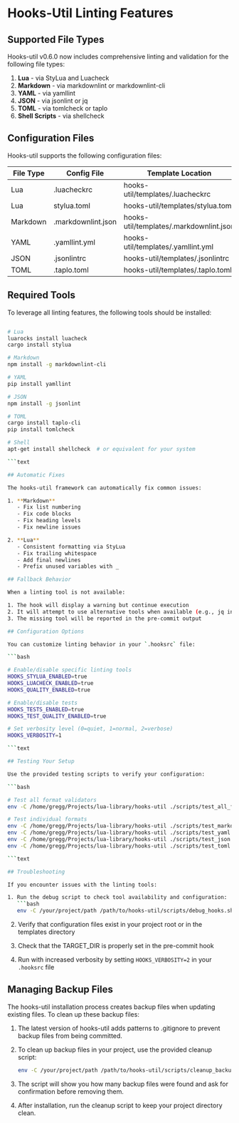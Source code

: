 
# Hooks-Util Linting Features

## Supported File Types

Hooks-util v0.6.0 now includes comprehensive linting and validation for the following file types:

1. **Lua** - via StyLua and Luacheck
2. **Markdown** - via markdownlint or markdownlint-cli
3. **YAML** - via yamllint
4. **JSON** - via jsonlint or jq
5. **TOML** - via tomlcheck or taplo
6. **Shell Scripts** - via shellcheck

## Configuration Files

Hooks-util supports the following configuration files:

| File Type | Config File        | Template Location                   |
|-----------|-------------------|-----------------------------------|
| Lua       | .luacheckrc       | hooks-util/templates/.luacheckrc   |
| Lua       | stylua.toml       | hooks-util/templates/stylua.toml   |
| Markdown  | .markdownlint.json| hooks-util/templates/.markdownlint.json |
| YAML      | .yamllint.yml     | hooks-util/templates/.yamllint.yml |
| JSON      | .jsonlintrc       | hooks-util/templates/.jsonlintrc   |
| TOML      | .taplo.toml       | hooks-util/templates/.taplo.toml   |

## Required Tools

To leverage all linting features, the following tools should be installed:

```bash

# Lua
luarocks install luacheck
cargo install stylua

# Markdown
npm install -g markdownlint-cli

# YAML
pip install yamllint

# JSON
npm install -g jsonlint

# TOML
cargo install taplo-cli
pip install tomlcheck

# Shell
apt-get install shellcheck  # or equivalent for your system

```text

## Automatic Fixes

The hooks-util framework can automatically fix common issues:

1. **Markdown**
   - Fix list numbering
   - Fix code blocks
   - Fix heading levels
   - Fix newline issues

2. **Lua**
   - Consistent formatting via StyLua
   - Fix trailing whitespace
   - Add final newlines
   - Prefix unused variables with _

## Fallback Behavior

When a linting tool is not available:

1. The hook will display a warning but continue execution
2. It will attempt to use alternative tools when available (e.g., jq instead of jsonlint)
3. The missing tool will be reported in the pre-commit output

## Configuration Options

You can customize linting behavior in your `.hooksrc` file:

```bash

# Enable/disable specific linting tools
HOOKS_STYLUA_ENABLED=true
HOOKS_LUACHECK_ENABLED=true
HOOKS_QUALITY_ENABLED=true

# Enable/disable tests
HOOKS_TESTS_ENABLED=true
HOOKS_TEST_QUALITY_ENABLED=true

# Set verbosity level (0=quiet, 1=normal, 2=verbose)
HOOKS_VERBOSITY=1

```text

## Testing Your Setup

Use the provided testing scripts to verify your configuration:

```bash

# Test all format validators
env -C /home/gregg/Projects/lua-library/hooks-util ./scripts/test_all_formats.sh

# Test individual formats
env -C /home/gregg/Projects/lua-library/hooks-util ./scripts/test_markdown.sh
env -C /home/gregg/Projects/lua-library/hooks-util ./scripts/test_yaml.sh
env -C /home/gregg/Projects/lua-library/hooks-util ./scripts/test_json.sh
env -C /home/gregg/Projects/lua-library/hooks-util ./scripts/test_toml.sh

```text

## Troubleshooting

If you encounter issues with the linting tools:

1. Run the debug script to check tool availability and configuration:
   ```bash
   env -C /your/project/path /path/to/hooks-util/scripts/debug_hooks.sh
   ```

2. Verify that configuration files exist in your project root or in the templates directory

3. Check that the TARGET_DIR is properly set in the pre-commit hook

4. Run with increased verbosity by setting `HOOKS_VERBOSITY=2` in your `.hooksrc` file

## Managing Backup Files

The hooks-util installation process creates backup files when updating existing files. To clean up these backup files:

1. The latest version of hooks-util adds patterns to .gitignore to prevent backup files from being committed.

2. To clean up backup files in your project, use the provided cleanup script:
   ```bash
   env -C /your/project/path /path/to/hooks-util/scripts/cleanup_backups.sh
   ```

3. The script will show you how many backup files were found and ask for confirmation before removing them.

4. After installation, run the cleanup script to keep your project directory clean.

